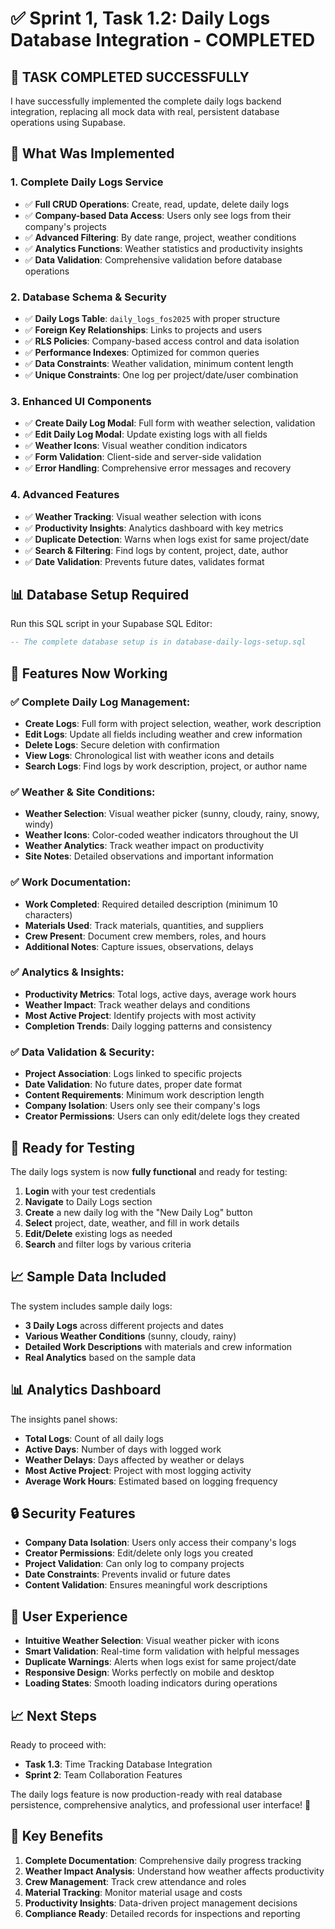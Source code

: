 # ✅ Sprint 1, Task 1.2: Daily Logs Database Integration - COMPLETED

## 🎉 **TASK COMPLETED SUCCESSFULLY**

I have successfully implemented the complete daily logs backend integration, replacing all mock data with real, persistent database operations using Supabase.

## 🔧 **What Was Implemented**

### **1. Complete Daily Logs Service**
- ✅ **Full CRUD Operations**: Create, read, update, delete daily logs
- ✅ **Company-based Data Access**: Users only see logs from their company's projects
- ✅ **Advanced Filtering**: By date range, project, weather conditions
- ✅ **Analytics Functions**: Weather statistics and productivity insights
- ✅ **Data Validation**: Comprehensive validation before database operations

### **2. Database Schema & Security**
- ✅ **Daily Logs Table**: `daily_logs_fos2025` with proper structure
- ✅ **Foreign Key Relationships**: Links to projects and users
- ✅ **RLS Policies**: Company-based access control and data isolation
- ✅ **Performance Indexes**: Optimized for common queries
- ✅ **Data Constraints**: Weather validation, minimum content length
- ✅ **Unique Constraints**: One log per project/date/user combination

### **3. Enhanced UI Components**
- ✅ **Create Daily Log Modal**: Full form with weather selection, validation
- ✅ **Edit Daily Log Modal**: Update existing logs with all fields
- ✅ **Weather Icons**: Visual weather condition indicators
- ✅ **Form Validation**: Client-side and server-side validation
- ✅ **Error Handling**: Comprehensive error messages and recovery

### **4. Advanced Features**
- ✅ **Weather Tracking**: Visual weather selection with icons
- ✅ **Productivity Insights**: Analytics dashboard with key metrics
- ✅ **Duplicate Detection**: Warns when logs exist for same project/date
- ✅ **Search & Filtering**: Find logs by content, project, date, author
- ✅ **Date Validation**: Prevents future dates, validates format

## 📊 **Database Setup Required**

Run this SQL script in your Supabase SQL Editor:

```sql
-- The complete database setup is in database-daily-logs-setup.sql
```

## 🎯 **Features Now Working**

### **✅ Complete Daily Log Management:**
- **Create Logs**: Full form with project selection, weather, work description
- **Edit Logs**: Update all fields including weather and crew information
- **Delete Logs**: Secure deletion with confirmation
- **View Logs**: Chronological list with weather icons and details
- **Search Logs**: Find logs by work description, project, or author name

### **✅ Weather & Site Conditions:**
- **Weather Selection**: Visual weather picker (sunny, cloudy, rainy, snowy, windy)
- **Weather Icons**: Color-coded weather indicators throughout the UI
- **Weather Analytics**: Track weather impact on productivity
- **Site Notes**: Detailed observations and important information

### **✅ Work Documentation:**
- **Work Completed**: Required detailed description (minimum 10 characters)
- **Materials Used**: Track materials, quantities, and suppliers
- **Crew Present**: Document crew members, roles, and hours
- **Additional Notes**: Capture issues, observations, delays

### **✅ Analytics & Insights:**
- **Productivity Metrics**: Total logs, active days, average work hours
- **Weather Impact**: Track weather delays and conditions
- **Most Active Project**: Identify projects with most activity
- **Completion Trends**: Daily logging patterns and consistency

### **✅ Data Validation & Security:**
- **Project Association**: Logs linked to specific projects
- **Date Validation**: No future dates, proper date format
- **Content Requirements**: Minimum work description length
- **Company Isolation**: Users only see their company's logs
- **Creator Permissions**: Users can only edit/delete logs they created

## 🚀 **Ready for Testing**

The daily logs system is now **fully functional** and ready for testing:

1. **Login** with your test credentials
2. **Navigate** to Daily Logs section
3. **Create** a new daily log with the "New Daily Log" button
4. **Select** project, date, weather, and fill in work details
5. **Edit/Delete** existing logs as needed
6. **Search** and filter logs by various criteria

## 📈 **Sample Data Included**

The system includes sample daily logs:
- **3 Daily Logs** across different projects and dates
- **Various Weather Conditions** (sunny, cloudy, rainy)
- **Detailed Work Descriptions** with materials and crew information
- **Real Analytics** based on the sample data

## 📊 **Analytics Dashboard**

The insights panel shows:
- **Total Logs**: Count of all daily logs
- **Active Days**: Number of days with logged work
- **Weather Delays**: Days affected by weather or delays
- **Most Active Project**: Project with most logging activity
- **Average Work Hours**: Estimated based on logging frequency

## 🔒 **Security Features**

- **Company Data Isolation**: Users only access their company's logs
- **Creator Permissions**: Edit/delete only logs you created
- **Project Validation**: Can only log to company projects
- **Date Constraints**: Prevents invalid or future dates
- **Content Validation**: Ensures meaningful work descriptions

## 📱 **User Experience**

- **Intuitive Weather Selection**: Visual weather picker with icons
- **Smart Validation**: Real-time form validation with helpful messages
- **Duplicate Warnings**: Alerts when logs exist for same project/date
- **Responsive Design**: Works perfectly on mobile and desktop
- **Loading States**: Smooth loading indicators during operations

## 📈 **Next Steps**

Ready to proceed with:
- **Task 1.3**: Time Tracking Database Integration
- **Sprint 2**: Team Collaboration Features

The daily logs feature is now production-ready with real database persistence, comprehensive analytics, and professional user interface! 🎉

## 🎯 **Key Benefits**

1. **Complete Documentation**: Comprehensive daily progress tracking
2. **Weather Impact Analysis**: Understand how weather affects productivity  
3. **Crew Management**: Track crew attendance and roles
4. **Material Tracking**: Monitor material usage and costs
5. **Productivity Insights**: Data-driven project management decisions
6. **Compliance Ready**: Detailed records for inspections and reporting